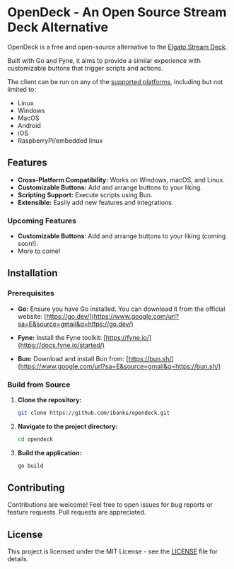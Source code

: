 # OpenDeck - An Open Source Stream Deck Alternative

OpenDeck is a free and open-source alternative to the [Elgato Stream Deck](https://www.elgato.com/us/en/p/stream-deck-mk2-black).

Built with Go and Fyne, it aims to provide a similar experience with customizable buttons that trigger scripts and actions.

The client can be run on any of the [supported platforms](https://docs.fyne.io/started/cross-compiling.html), including but not limited to:

* Linux
* Windows
* MacOS
* Android
* iOS
* RaspberryPi/embedded linux

## Features

* **Cross-Platform Compatibility:** Works on Windows, macOS, and Linux.
* **Customizable Buttons:**  Add and arrange buttons to your liking.
* **Scripting Support:** Execute scripts using Bun.
* **Extensible:**  Easily add new features and integrations.

### Upcoming Features

* **Customizable Buttons**: Add and arrange buttons to your liking (coming soon!).
* More to come!

## Installation

### Prerequisites

* **Go:** Ensure you have Go installed. You can download it from the official website: [https://go.dev/](https://www.google.com/url?sa=E&source=gmail&q=https://go.dev/)
* **Fyne:** Install the Fyne toolkit: [https://fyne.io/](https://docs.fyne.io/started/)

* **Bun:**  Download and install Bun from: [https://bun.sh/](https://www.google.com/url?sa=E&source=gmail&q=https://bun.sh/)

### Build from Source

1. **Clone the repository:**

    ```bash
    git clone https://github.com/ibanks/opendeck.git
    ```

2. **Navigate to the project directory:**

    ```bash
    cd opendeck
    ```

3. **Build the application:**

    ```bash
    go build
    ```

## Contributing

Contributions are welcome\! Feel free to open issues for bug reports or feature requests.
Pull requests are appreciated.

## License

This project is licensed under the MIT License - see the [LICENSE](LICENSE) file for details.
